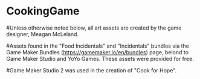 # CookingGame
 
#Unless otherwise noted below, all art assets are created by the game designer, Meagan McLeland. 

#Assets found in the "Food Incidentals" and "Incidentals" bundles via the Game Maker Bundles (https://gamemaker.io/en/bundles) page, belond to Game Maker Studio and YoYo Games. These assets were provided for free.

#Game Maker Studio 2 was used in the creation of "Cook for Hope".